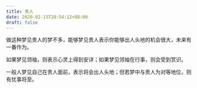 ```yaml
---
title: 贵人
date: 2020-02-15T20:54:12+08:00
draft: false
---
```


做这种梦见贵人的梦不多，能够梦见贵人表示你能够出人头地的机会很大，未来有一番作为。

如果梦见领袖，则表示心灵上得到安详；如果梦见领袖在行事，则会受到赏识。

一般人梦见自己在贵人面前，表示将会出人头地；但若梦中与贵人为对等地位，则有忧事将至。
